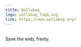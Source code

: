 ```yaml
---
title: Wallabag
logo: wallabag_logo.svg
link: https://www.wallabag.org/
---
```

<br>Save the web, freely.     